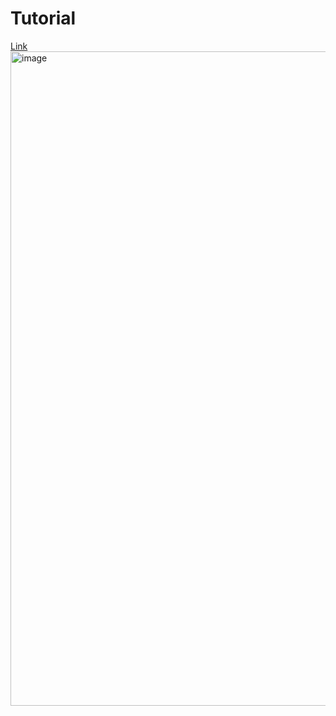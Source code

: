 # Tutorial
[Link](https://hackmd.io/BGGETsfDSumk6NXomWvCHQ?view)
<img width="1047" alt="image" src="https://user-images.githubusercontent.com/103264872/172840768-c9533237-4756-4fe8-a563-14fcccb93747.png">
